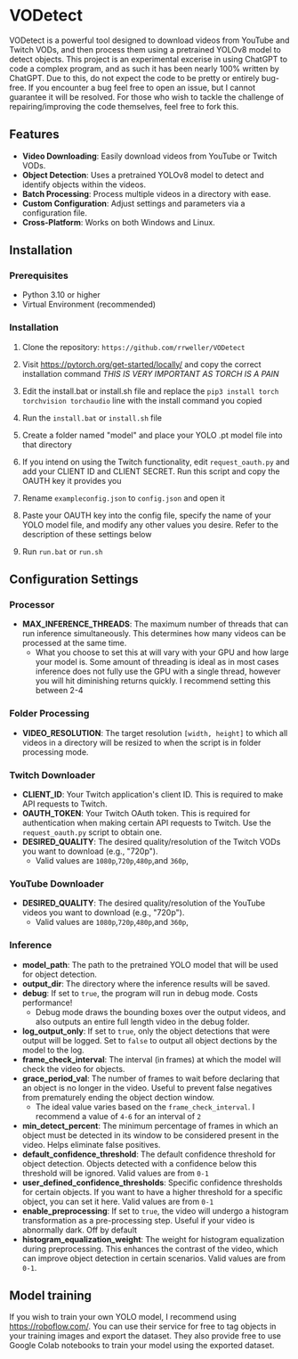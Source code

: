 # VODetect

VODetect is a powerful tool designed to download videos from YouTube and Twitch VODs, and then process them using a pretrained YOLOv8 model to detect objects. This project is an experimental excerise in using ChatGPT to code a complex program, and as such it has been nearly 100% written by ChatGPT. Due to this, do not expect the code to be pretty or entirely bug-free. If you encounter a bug feel free to open an issue, but I cannot guarantee it will be resolved. For those who wish to tackle the challenge of repairing/improving the code themselves, feel free to fork this.

## Features

- **Video Downloading**: Easily download videos from YouTube or Twitch VODs.
- **Object Detection**: Uses a pretrained YOLOv8 model to detect and identify objects within the videos.
- **Batch Processing**: Process multiple videos in a directory with ease.
- **Custom Configuration**: Adjust settings and parameters via a configuration file.
- **Cross-Platform**: Works on both Windows and Linux.

## Installation

### Prerequisites

- Python 3.10 or higher
- Virtual Environment (recommended)

### Installation

1. Clone the repository:
``https://github.com/rrweller/VODetect``

2. Visit https://pytorch.org/get-started/locally/ and copy the correct installation command *THIS IS VERY IMPORTANT AS TORCH IS A PAIN*

3. Edit the install.bat or install.sh file and replace the ``pip3 install torch torchvision torchaudio`` line with the install command you copied

5. Run the ``install.bat`` or ``install.sh`` file

6. Create a folder named "model" and place your YOLO .pt model file into that directory

7. If you intend on using the Twitch functionality, edit ``request_oauth.py`` and add your CLIENT ID and CLIENT SECRET. Run this script and copy the OAUTH key it provides you

8. Rename ``exampleconfig.json`` to ``config.json`` and open it

9. Paste your OAUTH key into the config file, specify the name of your YOLO model file, and modify any other values you desire. Refer to the description of these settings below

10. Run ``run.bat`` or ``run.sh``


## Configuration Settings

### Processor
- **MAX_INFERENCE_THREADS**: The maximum number of threads that can run inference simultaneously. This determines how many videos can be processed at the same time.
  - What you choose to set this at will vary with your GPU and how large your model is. Some amount of threading is ideal as in most cases inference does not fully use the GPU with a single thread, however you will hit diminishing returns quickly. I recommend setting this between 2-4

### Folder Processing
- **VIDEO_RESOLUTION**: The target resolution `[width, height]` to which all videos in a directory will be resized to when the script is in folder processing mode.

### Twitch Downloader
- **CLIENT_ID**: Your Twitch application's client ID. This is required to make API requests to Twitch.
- **OAUTH_TOKEN**: Your Twitch OAuth token. This is required for authentication when making certain API requests to Twitch. Use the `request_oauth.py` script to obtain one.
- **DESIRED_QUALITY**: The desired quality/resolution of the Twitch VODs you want to download (e.g., "720p").
  - Valid values are ``1080p``,``720p``,``480p``,and ``360p``,

### YouTube Downloader
- **DESIRED_QUALITY**: The desired quality/resolution of the YouTube videos you want to download (e.g., "720p").
  - Valid values are ``1080p``,``720p``,``480p``,and ``360p``,

### Inference
- **model_path**: The path to the pretrained YOLO model that will be used for object detection.
- **output_dir**: The directory where the inference results will be saved.
- **debug**: If set to `true`, the program will run in debug mode. Costs performance!
  - Debug mode draws the bounding boxes over the output videos, and also outputs an entire full length video in the debug folder.
- **log_output_only**: If set to `true`, only the object detections that were output will be logged. Set to `false` to output all object dections by the model to the log.
- **frame_check_interval**: The interval (in frames) at which the model will check the video for objects.
- **grace_period_val**: The number of frames to wait before declaring that an object is no longer in the video. Useful to prevent false negatives from prematurely ending the object dection window.
  - The ideal value varies based on the `frame_check_interval`. I recommend a value of `4-6` for an interval of `2`
- **min_detect_percent**: The minimum percentage of frames in which an object must be detected in its window to be considered present in the video. Helps eliminate false positives.
- **default_confidence_threshold**: The default confidence threshold for object detection. Objects detected with a confidence below this threshold will be ignored. Valid values are from `0-1`
- **user_defined_confidence_thresholds**: Specific confidence thresholds for certain objects. If you want to have a higher threshold for a specific object, you can set it here. Valid values are from `0-1`
- **enable_preprocessing**: If set to `true`, the video will undergo a histogram transformation as a pre-processing step. Useful if your video is abnormally dark. Off by default
- **histogram_equalization_weight**: The weight for histogram equalization during preprocessing. This enhances the contrast of the video, which can improve object detection in certain scenarios. Valid values are from `0-1`.

## Model training
If you wish to train your own YOLO model, I recommend using https://roboflow.com/. You can use their service for free to tag objects in your training images and export the dataset. They also provide free to use Google Colab notebooks to train your model using the exported dataset.
